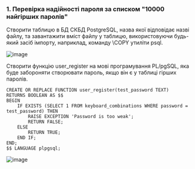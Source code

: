 ### 1. Перевірка надійності пароля за списком "10000 найгірших паролів"
   
   Створити таблицю в БД СКБД PostgreSQL, назва якої відповідає назві файлу, та завантажити вміст файлу у таблицю, використовуючи будь-який засіб імпорту, наприклад, команду \COPY утиліти psql.
   
   ![image](https://github.com/user-attachments/assets/3549dad4-dbc7-4e77-9413-dc3e8f4d186b)

  Створити функцію user_register на мові програмування PL/pgSQL, яка буде забороняти створювати пароль, якщо він є у таблиці гірших паролів.

```
CREATE OR REPLACE FUNCTION user_register(test_password TEXT)
RETURNS BOOLEAN AS $$
BEGIN
    IF EXISTS (SELECT 1 FROM keyboard_combinations WHERE password = test_password) THEN
        RAISE EXCEPTION 'Password is too weak';
        RETURN FALSE;
    ELSE
        RETURN TRUE;
    END IF;
END;
$$ LANGUAGE plpgsql;
```
  
  ![image](https://github.com/user-attachments/assets/db517d2f-8054-487e-9fbd-dfec66ba0f93)
